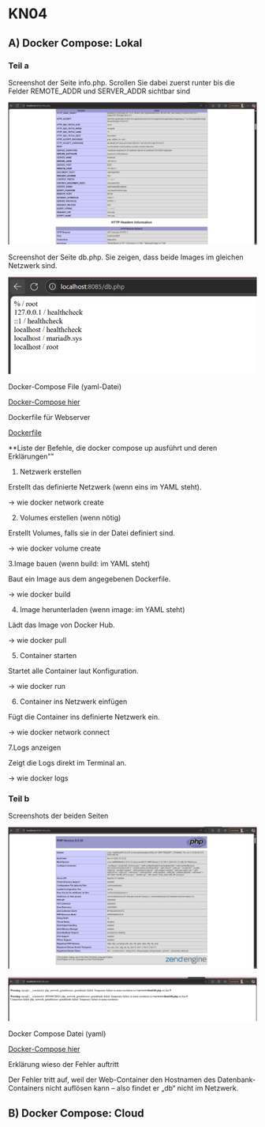 # KN04

## A) Docker Compose: Lokal

### Teil a

Screenshot der Seite info.php. Scrollen Sie dabei zuerst runter bis die Felder REMOTE_ADDR und SERVER_ADDR sichtbar sind

![screenshot](ssrpng.png)

Screenshot der Seite db.php. Sie zeigen, dass beide Images im gleichen Netzwerk sind.

![screenshot](php2.png)

Docker-Compose File (yaml-Datei)

[Docker-Compose hier](docker-compose.yml)

Dockerfile für Webserver

[Dockerfile](Dockerfile-kn04)

**Liste der Befehle, die docker compose up ausführt und deren Erklärungen""

1. Netzwerk erstellen
   
Erstellt das definierte Netzwerk (wenn eins im YAML steht).

→ wie docker network create

2. Volumes erstellen (wenn nötig)
   
Erstellt Volumes, falls sie in der Datei definiert sind.

→ wie docker volume create

3.Image bauen (wenn build: im YAML steht)

Baut ein Image aus dem angegebenen Dockerfile.

→ wie docker build

4. Image herunterladen (wenn image: im YAML steht)
   
Lädt das Image von Docker Hub.

→ wie docker pull

5. Container starten
   
Startet alle Container laut Konfiguration.

→ wie docker run

6. Container ins Netzwerk einfügen
   
Fügt die Container ins definierte Netzwerk ein.

→ wie docker network connect

7.Logs anzeigen

Zeigt die Logs direkt im Terminal an.

→ wie docker logs


### Teil b

Screenshots der beiden Seiten

![screenshot](info2.png)

![screenshot](dberror.png)

Docker Compose Datei (yaml)

[Docker-Compose hier](docker-compose2.yml)

Erklärung wieso der Fehler auftritt

Der Fehler tritt auf, weil der Web-Container den Hostnamen des Datenbank-Containers nicht auflösen kann – also findet er „db“ nicht im Netzwerk.

## B) Docker Compose: Cloud

